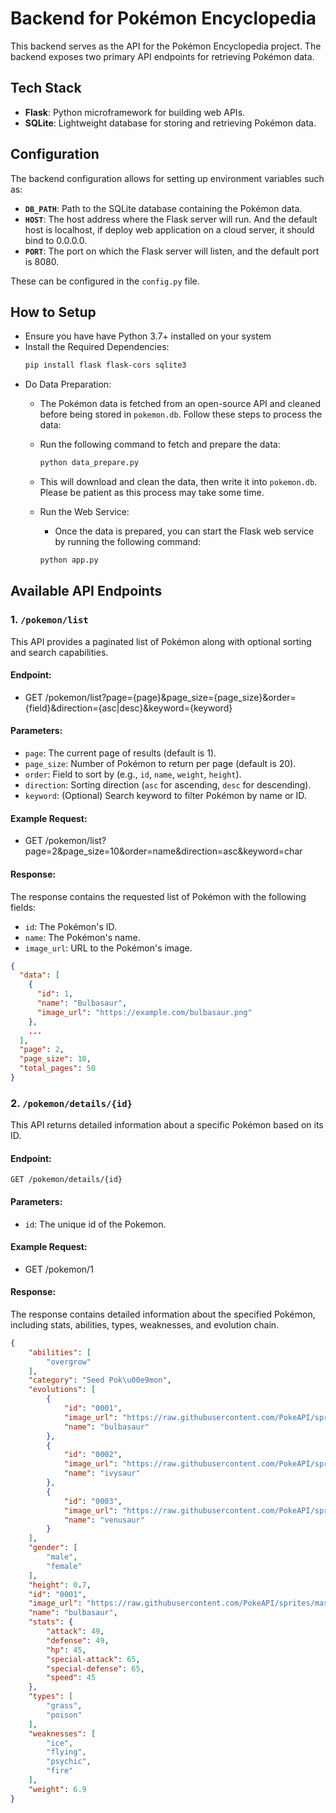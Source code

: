 # Backend for Pokémon Encyclopedia

This backend serves as the API for the Pokémon Encyclopedia project. The backend exposes two primary API endpoints for retrieving Pokémon data.

## Tech Stack

- **Flask**: Python microframework for building web APIs.
- **SQLite**: Lightweight database for storing and retrieving Pokémon data.

## Configuration

The backend configuration allows for setting up environment variables such as:

- **`DB_PATH`**: Path to the SQLite database containing the Pokémon data.
- **`HOST`**: The host address where the Flask server will run. And the default host is localhost, if deploy web application on a cloud server, it should bind to 0.0.0.0.
- **`PORT`**: The port on which the Flask server will listen, and the default port is 8080.

These can be configured in the `config.py` file.

## How to Setup

- Ensure you have have Python 3.7+ installed on your system
- Install the Required Dependencies:
   ```bash
   pip install flask flask-cors sqlite3
- Do Data Preparation:
    - The Pokémon data is fetched from an open-source API and cleaned before being stored in `pokemon.db`. Follow these steps to process the data:
  
    - Run the following command to fetch and prepare the data:

      ```bash
      python data_prepare.py
      ```

    - This will download and clean the data, then write it into `pokemon.db`. Please be patient as this process may take some time.

  - Run the Web Service:
     - Once the data is prepared, you can start the Flask web service by running the following command:
     ```bash
     python app.py
     ```

## Available API Endpoints

### 1. `/pokemon/list`

This API provides a paginated list of Pokémon along with optional sorting and search capabilities.

#### **Endpoint**: 
- GET /pokemon/list?page={page}&page_size={page_size}&order={field}&direction={asc|desc}&keyword={keyword}

#### **Parameters**:

- `page`: The current page of results (default is 1).
- `page_size`: Number of Pokémon to return per page (default is 20).
- `order`: Field to sort by (e.g., `id`, `name`, `weight`, `height`).
- `direction`: Sorting direction (`asc` for ascending, `desc` for descending).
- `keyword`: (Optional) Search keyword to filter Pokémon by name or ID.

#### **Example Request**:
- GET /pokemon/list?page=2&page_size=10&order=name&direction=asc&keyword=char

#### **Response**:
The response contains the requested list of Pokémon with the following fields:
- `id`: The Pokémon's ID.
- `name`: The Pokémon's name.
- `image_url`: URL to the Pokémon's image.

```json
{
  "data": [
    {
      "id": 1,
      "name": "Bulbasaur",
      "image_url": "https://example.com/bulbasaur.png"
    },
    ...
  ],
  "page": 2,
  "page_size": 10,
  "total_pages": 50
}
```

### 2. `/pokemon/details/{id}`
This API returns detailed information about a specific Pokémon based on its ID.
#### **Endpoint**: 
```
GET /pokemon/details/{id}
```

#### **Parameters**:
- `id`: The unique id of the Pokemon.

#### **Example Request**:
- GET /pokemon/1

#### **Response**:
The response contains detailed information about the specified Pokémon, including stats, abilities, types, weaknesses, and evolution chain.

```json
{
    "abilities": [
        "overgrow"
    ],
    "category": "Seed Pok\u00e9mon",
    "evolutions": [
        {
            "id": "0001",
            "image_url": "https://raw.githubusercontent.com/PokeAPI/sprites/master/sprites/pokemon/other/official-artwork/1.png",
            "name": "bulbasaur"
        },
        {
            "id": "0002",
            "image_url": "https://raw.githubusercontent.com/PokeAPI/sprites/master/sprites/pokemon/other/official-artwork/2.png",
            "name": "ivysaur"
        },
        {
            "id": "0003",
            "image_url": "https://raw.githubusercontent.com/PokeAPI/sprites/master/sprites/pokemon/other/official-artwork/3.png",
            "name": "venusaur"
        }
    ],
    "gender": [
        "male",
        "female"
    ],
    "height": 0.7,
    "id": "0001",
    "image_url": "https://raw.githubusercontent.com/PokeAPI/sprites/master/sprites/pokemon/other/official-artwork/1.png",
    "name": "bulbasaur",
    "stats": {
        "attack": 49,
        "defense": 49,
        "hp": 45,
        "special-attack": 65,
        "special-defense": 65,
        "speed": 45
    },
    "types": [
        "grass",
        "poison"
    ],
    "weaknesses": [
        "ice",
        "flying",
        "psychic",
        "fire"
    ],
    "weight": 6.9
}
```





